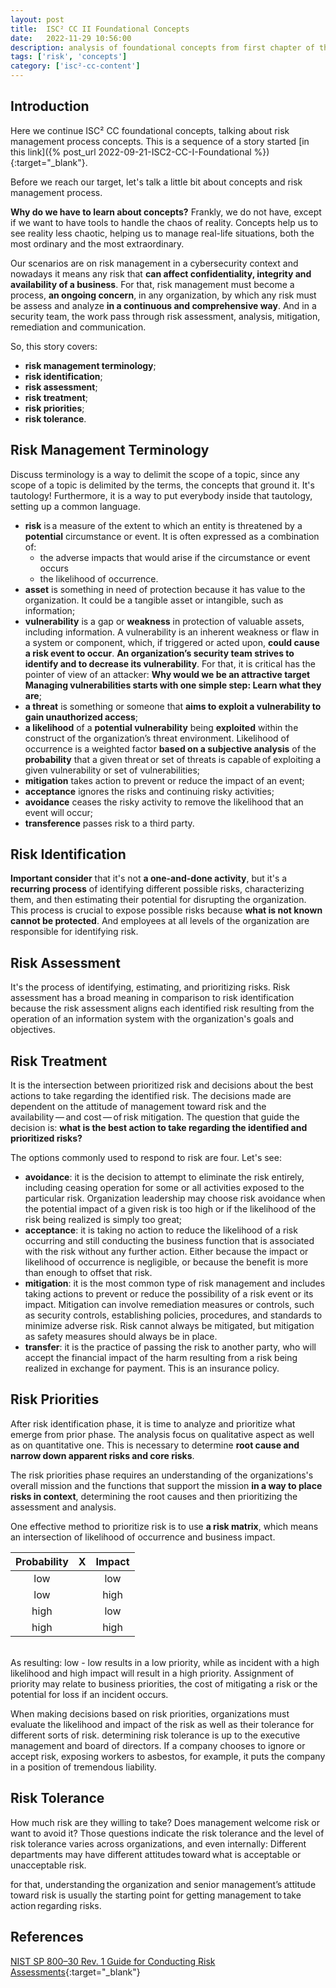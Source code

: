 ```yaml
---
layout: post
title:  ISC² CC II Foundational Concepts
date:   2022-11-29 10:56:00
description: analysis of foundational concepts from first chapter of the self-paced “Certified in Cybersecurity” training, focusing on risk management process
tags: ['risk', 'concepts']
category: ['isc²-cc-content']
---
```

## Introduction

Here we continue ISC² CC foundational concepts, talking about risk management process concepts. This is a sequence of a story started [in this link]({% post_url 2022-09-21-ISC2-CC-I-Foundational %}){:target="_blank"}.

Before we reach our target, let's talk a little bit about concepts and risk management process.

**Why do we have to learn about concepts?** Frankly, we do not have, except if we want to have tools to handle the chaos of reality. Concepts help us to see reality less chaotic, helping us to manage real-life situations, both the most ordinary and the most extraordinary.

Our scenarios are on risk management in a cybersecurity context and nowadays it means any risk that **can affect confidentiality, integrity and availability of a business**. For that, risk management must become a process, **an ongoing concern**, in any organization, by which any risk must be assess and analyze **in a continuous and comprehensive way**. And in a security team, the work pass through risk assessment, analysis, mitigation, remediation and communication.

So, this story covers:

* **risk management terminology**;
* **risk identification**;
* **risk assessment**;
* **risk treatment**;
* **risk priorities**;
* **risk tolerance**.

## Risk Management Terminology

Discuss terminology is a way to delimit the scope of a topic, since any scope of a topic is delimited by the terms, the concepts that ground it. It's tautology! Furthermore, it is a way to put everybody inside that tautology, setting up a common language.

* **risk** is a measure of the extent to which an entity is threatened by a **potential** circumstance or event. It is often expressed as a combination of:
  * the adverse impacts that would arise if the circumstance or event occurs
  * the likelihood of occurrence.
* **asset** is something in need of protection because it has value to the organization. It could be a tangible asset or intangible, such as information;
* **vulnerability** is a gap or **weakness** in protection of valuable assets, including information. A vulnerability is an inherent weakness or flaw in a system or component, which, if triggered or acted upon, **could cause a risk event to occur**. **An organization’s security team strives to identify and to decrease its vulnerability**. For that, it is critical has the pointer of view of an attacker: **Why would we be an attractive target Managing vulnerabilities starts with one simple step: Learn what they are**;
* **a threat** is something or someone that **aims to exploit a vulnerability to gain unauthorized access**;
* **a likelihood** of a **potential vulnerability** being **exploited** within the construct of the organization’s threat environment. Likelihood of occurrence is a weighted factor **based on a subjective analysis** of the **probability** that a given threat or set of threats is capable of exploiting a given vulnerability or set of vulnerabilities;
* **mitigation** takes action to prevent or reduce the impact of an event;
* **acceptance** ignores the risks and continuing risky activities;
* **avoidance** ceases the risky activity to remove the likelihood that an event will occur;
* **transference** passes risk to a third party.

## Risk Identification

**Important consider** that it's not **a one-and-done activity**, but it's a **recurring process** of identifying different possible risks, characterizing them, and then estimating their potential for disrupting the organization. This process is crucial to expose possible risks because **what is not known cannot be protected**. And employees at all levels of the organization are responsible for identifying risk.

## Risk Assessment

It's the process of identifying, estimating, and prioritizing risks. Risk assessment has a broad meaning in comparison to risk identification because the risk assessment aligns each identified risk resulting from the operation of an information system with the organization's goals and objectives.

## Risk Treatment

It is the intersection between prioritized risk and decisions about the best actions to take regarding the identified risk. The decisions made are dependent on the attitude of management toward risk and the availability — and cost — of risk mitigation. The question that guide the decision is: **what is the best action to take regarding the identified and prioritized risks?**

The options commonly used to respond to risk are four. Let's see:

* **avoidance**: it is the decision to attempt to eliminate the risk entirely, including ceasing operation for some or all activities exposed to the particular risk. Organization leadership may choose risk avoidance when the potential impact of a given risk is too high or if the likelihood of the risk being realized is simply too great;
* **acceptance**: it is taking no action to reduce the likelihood of a risk occurring and still conducting the business function that is associated with the risk without any further action. Either because the impact or likelihood of occurrence is negligible, or because the benefit is more than enough to offset that risk.
* **mitigation**: it is the most common type of risk management and includes taking actions to prevent or reduce the possibility of a risk event or its impact. Mitigation can involve remediation measures or controls, such as security controls, establishing policies, procedures, and standards to minimize adverse risk. Risk cannot always be mitigated, but mitigation as safety measures should always be in place.
* **transfer**: it is the practice of passing the risk to another party, who will accept the financial impact of the harm resulting from a risk being realized in exchange for payment. This is an insurance policy.

## Risk Priorities

After risk identification phase, it is time to analyze and prioritize what emerge from prior phase. The analysis focus on qualitative aspect as well as on quantitative one. This is necessary to determine **root cause and narrow down apparent risks and core risks**.

The risk priorities phase requires an understanding of the organizations's overall mission and the functions that support the mission **in a way to place risks in context**, determining the root causes and then prioritizing the assessment and analysis.

One effective method to prioritize risk is to use **a risk matrix**, which means an intersection of likelihood of occurrence and business impact.
<br>

|   Probability  | X |   Impact  |
|:--------------:|:-:|:---------:|
|low             |   |low        |
|low             |   |high       |
|high            |   |low        |
|high            |   |high       |

<br>
As resulting: low - low results in a low priority, while as incident with a high likelihood and high impact will result in a high priority. Assignment of priority may relate to business priorities, the cost of mitigating a risk or the potential for loss if an incident occurs.

When making decisions based on risk priorities, organizations must evaluate the likelihood and impact of the risk as well as their tolerance for different sorts of risk. determining risk tolerance is up to the executive management and board of directors. If a company chooses to ignore or accept risk, exposing workers to asbestos, for example, it puts the company in a position of tremendous liability.

## Risk Tolerance

How much risk are they willing to take? Does management welcome risk or want to avoid it? Those questions indicate the risk tolerance and the level of risk tolerance varies across organizations, and even internally: Different departments may have different attitudes toward what is acceptable or unacceptable risk.

for that, understanding the organization and senior management’s attitude toward risk is usually the starting point for getting management to take action regarding risks.

## References

[NIST SP 800–30 Rev. 1 Guide for Conducting Risk Assessments](https://csrc.nist.gov/publications/detail/sp/800-30/rev-1/final){:target="_blank"}

